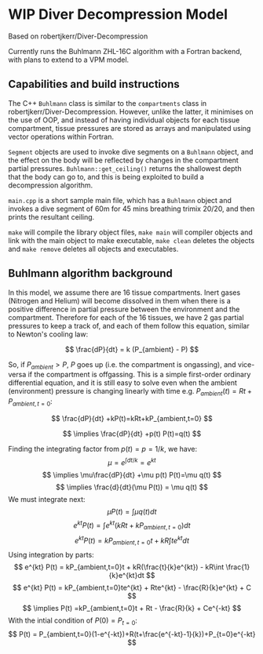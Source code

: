 # WIP Diver Decompression Model

Based on robertjkerr/Diver-Decompression

Currently runs the Buhlmann ZHL-16C algorithm with a Fortran backend, with plans to extend to a VPM model.

## Capabilities and build instructions

The C++ `Buhlmann` class is similar to the `compartments` class in robertjkerr/Diver-Decompression. However, unlike the latter, it minimises on the use of OOP, and instead of having individual objects for each tissue compartment, tissue pressures are stored as arrays and manipulated using vector operations within Fortran. 

`Segment` objects are used to invoke dive segments on a `Buhlmann` object, and the effect on the body will be reflected by changes in the compartment partial pressures. `Buhlmann::get_ceiling()` returns the shallowest depth that the body can go to, and this is being exploited to build a decompression algorithm.

`main.cpp` is a short sample main file, which has a `Buhlmann` object and invokes a dive segment of 60m for 45 mins breathing trimix 20/20, and then prints the resultant ceiling.

`make` will compile the library object files, `make main` will compiler objects and link with the main object to make executable, `make clean` deletes the objects and `make remove` deletes all objects and executables.

## Buhlmann algorithm background

In this model, we assume there are 16 tissue compartments. Inert gases (Nitrogen and Helium) will become dissolved in them when there is a positive difference in partial pressure between the environment and the compartment. Therefore for each of the 16 tissues, we have 2 gas partial pressures to keep a track of, and each of them follow this equation, similar to Newton's cooling law:

$$
\frac{dP}{dt} = k (P_{ambient} - P)
$$

So, if $P_{ambient}>P$, $P$ goes up (i.e. the compartment is ongassing), and vice-versa if the compartment is offgassing. This is a simple first-order ordinary differential equation, and it is still easy to solve even when the ambient (environment) pressure is changing linearly with time e.g. $P_{ambient}(t) = Rt+P_{ambient, t=0}$:

$$
\frac{dP}{dt} +kP(t)=kRt+kP_{ambient,t=0}
$$

$$
\implies \frac{dP}{dt} +p(t) P(t)=q(t)
$$

Finding the integrating factor from $p(t)=p=1/k$, we have:
$$
\mu=e^{\int dt/k} = e^{kt}
$$
$$
\implies \mu\frac{dP}{dt} +\mu p(t) P(t)=\mu q(t)
$$
$$
\implies \frac{d}{dt}(\mu P(t)) = \mu q(t)
$$
We must integrate next:
$$
\mu P(t) = \int \mu q(t) dt
$$
$$
e^{kt} P(t) = \int e^{kt} (kRt+kP_{ambient,t=0}) dt
$$
$$
e^{kt} P(t) = kP_{ambient,t=0}t + kR \int te^{kt} dt
$$
Using integration by parts:
$$
e^{kt} P(t) = kP_{ambient,t=0}t + kR(\frac{t}{k}e^{kt}) - kR\int \frac{1}{k}e^{kt}dt
$$
$$
e^{kt} P(t) = kP_{ambient,t=0}te^{kt} + Rte^{kt} - \frac{R}{k}e^{kt} + C
$$
$$
\implies P(t) =kP_{ambient,t=0}t + Rt - \frac{R}{k} + Ce^{-kt} 
$$
With the intial condition of $P(0)=P_{t=0}$:
$$
P(t) = P_{ambient,t=0}(1-e^{-kt})+R(t+\frac{e^{-kt}-1}{k})+P_{t=0}e^{-kt}
$$
